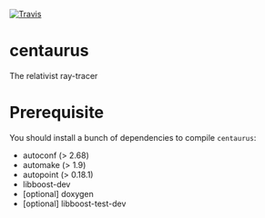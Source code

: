 [![Travis](https://img.shields.io/travis/woshilapin/centaurus.svg)](https://travis-ci.org/woshilapin/centaurus)

centaurus
=========

The relativist ray-tracer

# Prerequisite

You should install a bunch of dependencies to compile `centaurus`:
* autoconf (> 2.68)
* automake (> 1.9)
* autopoint (> 0.18.1)
* libboost-dev
* [optional] doxygen
* [optional] libboost-test-dev
